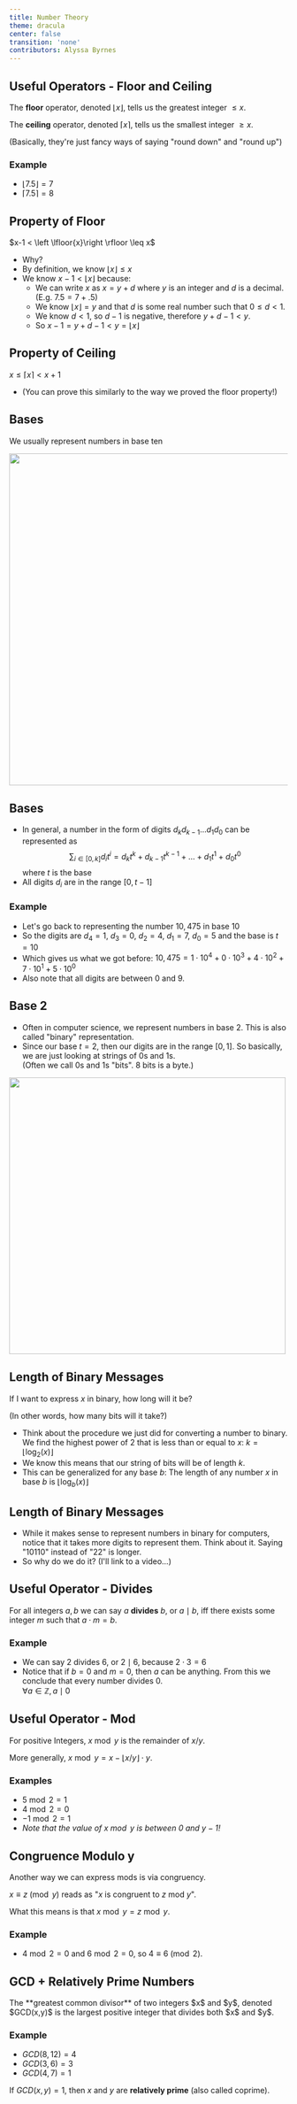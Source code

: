 ```yaml
---
title: Number Theory
theme: dracula
center: false
transition: 'none'
contributors: Alyssa Byrnes
---
```



## Useful Operators - Floor and Ceiling
<div id="content">

The **floor** operator, denoted $\left \lfloor{x}\right \rfloor$, tells us the greatest integer $\leq x$.

The **ceiling** operator, denoted $\left \lceil{x}\right \rceil$,  tells us the smallest integer $\geq x$.

(Basically, they're just fancy ways of saying "round down" and "round up")

### Example

- $\left \lfloor{7.5}\right \rfloor = 7$ <br>
- $\left \lceil{7.5}\right \rceil = 8$



</div>


## Property of Floor
<div id="content">
$x-1 < \left \lfloor{x}\right \rfloor \leq x$

- Why?
- By definition, we know $\left \lfloor{x}\right \rfloor \leq x$
- We know $x-1 < \left \lfloor{x}\right \rfloor$ because:
    - We can write $x$ as $x = y + d$ where $y$ is an integer and $d$ is a decimal. (E.g. $7.5 = 7 + .5$)
    - We know $\left \lfloor{x}\right \rfloor = y$ and that $d$ is some real number such that $0 \leq d < 1$.
    - We know $d < 1$, so $d-1$ is negative, therefore $y + d - 1 < y$.
    - So $x - 1 = y + d - 1 < y = \left \lfloor{x}\right \rfloor$ 
</div>


## Property of Ceiling
<div id="content">

$x \leq \left \lceil{x}\right \rceil < x + 1$

- (You can prove this similarly to the way we proved the floor property!)

</div>


## Bases
<div id="content">

We usually represent numbers in base ten

<img src="https://i.imgur.com/8dmbsc7.png" width="600"/>


</div>


## Bases
<div id="content">

- In general, a number in the form of digits $d_k d_{k-1} \ldots d_1 d_0$ can be represented as
$$\sum_{i\in[0,k]}d_i t^i = d_kt^k + d_{k-1}t^{k-1}+ \ldots + d_1t^1 + d_0t^0$$ where $t$ is the base
- All digits $d_i$ are in the range $[0,t-1]$

### Example

- Let's go back to representing the number $10,475$ in base $10$
- So the digits are $d_4 = 1$, $d_3 = 0$, $d_2 = 4$, $d_1 = 7$, $d_0 = 5$ and the base is $t = 10$
- Which gives us what we got before: $10,475 = 1 \cdot 10^4 + 0 \cdot 10^3 + 4 \cdot 10^2 + 7 \cdot 10^1 + 5 \cdot 10^0$
- Also note that all digits are between $0$ and $9$.
</div>


## Base 2
<div id="left">

- Often in computer science, we represent numbers in base $2$. This is also called "binary" representation.
- Since our base $t = 2$, then our digits are in the range $[0,1]$. So basically, we are just looking at strings of $0$s and $1$s. <br> (Often we call $0$s and $1$s "bits". $8$ bits is a byte.)

</div>

<div id="right">

<img src="https://i.imgur.com/brCatgF.png" width="500"/>


</div>


<!-- ## In Class Assignment
<div id="content">

In groups, write (in English) the procedure for converting a number from binary to base 10. 

Then, write the procedure for converting a number from base 10 to binary.

Hint: start by thinking what steps would you take to convert $10110$ to $22$ and $22$ to $10110$, then generalize it to any number.

You can submit this as a group on Gradescope!

(It's okay if you're wrong! We will go over the right answer after you submit. The idea is to just see that you put effort in.)


</div> -->


## Length of Binary Messages 
<div id="content">

If I want to express $x$ in binary, how long will it be? 

(In other words, how many bits will it take?)

-  Think about the procedure we just did for converting a number to binary. We find the highest power of $2$ that is less than or equal to $x$: $k = \left \lfloor{\log_2(x)}\right \rfloor$
-  We know this means that our string of bits will be of length $k$.
-  This can be generalized for any base $b$: The length of any number $x$ in base $b$ is $\left \lfloor{\log_b(x)}\right \rfloor$

</div>


## Length of Binary Messages
<div id="content">

- While it makes sense to represent numbers in binary for computers, notice that it takes more digits to represent them. Think about it. Saying "$10110$" instead of "$22$" is longer. 
- So why do we do it? (I'll link to a video...)

</div>


## Useful Operator - Divides

For all integers $a,b$ we can say $a$ **divides** $b$, or $a \mid b$, iff there exists some integer $m$ such that $a\cdot m = b$.

### Example

- We can say $2$ divides $6$, or $2 \mid 6$, because $2 \cdot 3 = 6$
- Notice that if $b = 0$ and $m = 0$, then $a$ can be anything. From this we conclude that every number divides $0$. <br>
$\forall a \in \mathbb{Z}, a \mid 0$


## Useful Operator - Mod
<div id="content">

For positive Integers, $x \bmod y$ is the remainder of $x/y$.

More generally, $x \bmod y = x - \left \lfloor{x/y}\right \rfloor \cdot y$.

### Examples

-  $5 \bmod 2 = 1$
-  $4 \bmod 2 = 0$
-  $-1 \bmod 2 = 1$
- *Note that the value of $x \bmod y$ is between $0$ and $y-1$!*

    
    

</div>


## Congruence Modulo y
<div id="content">

Another way we can express mods is via congruency.

$x \equiv z \pmod y$ reads as "$x$ is congruent to $z$ mod $y$".

What this means is that $x \bmod y = z \bmod y$.

### Example

-  $4 \bmod 2 = 0$ and $6 \bmod 2 = 0$, so $4 \equiv 6 \pmod 2$.


</div>

## GCD + Relatively Prime Numbers
<div id="content">
The **greatest common divisor** of two integers $x$ and $y$, denoted $GCD(x,y)$ is the largest positive integer that divides both $x$ and $y$.

### Example
- $GCD(8,12) = 4$
- $GCD(3,6) = 3$
- $GCD(4,7) = 1$

If $GCD(x,y) = 1$, then $x$ and $y$ are **relatively prime** (also called coprime).
</div>